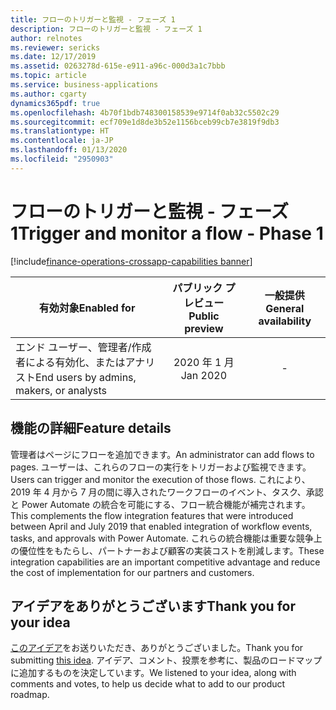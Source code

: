 ```yaml
---
title: フローのトリガーと監視 - フェーズ 1
description: フローのトリガーと監視 - フェーズ 1
author: relnotes
ms.reviewer: sericks
ms.date: 12/17/2019
ms.assetid: 0263278d-615e-e911-a96c-000d3a1c7bbb
ms.topic: article
ms.service: business-applications
ms.author: cgarty
dynamics365pdf: true
ms.openlocfilehash: 4b70f1bdb748300158539e9714f0ab32c5502c29
ms.sourcegitcommit: ecf709e1d8de3b52e1156bceb99cb7e3819f9db3
ms.translationtype: HT
ms.contentlocale: ja-JP
ms.lasthandoff: 01/13/2020
ms.locfileid: "2950903"
---
```

# <a name="trigger-and-monitor-a-flow---phase-1"></a><span data-ttu-id="67ca2-103">フローのトリガーと監視 - フェーズ 1</span><span class="sxs-lookup"><span data-stu-id="67ca2-103">Trigger and monitor a flow - Phase 1</span></span>
[!include[finance-operations-crossapp-capabilities banner](../includes/finance-operations-crossapp-capabilities.md)]

| <span data-ttu-id="67ca2-104">有効対象</span><span class="sxs-lookup"><span data-stu-id="67ca2-104">Enabled for</span></span>    |  <span data-ttu-id="67ca2-105">パブリック プレビュー</span><span class="sxs-lookup"><span data-stu-id="67ca2-105">Public preview</span></span> | <span data-ttu-id="67ca2-106">一般提供</span><span class="sxs-lookup"><span data-stu-id="67ca2-106">General availability</span></span> | 
| ---------- | :----------: |:----------: |
|<span data-ttu-id="67ca2-107">エンド ユーザー、管理者/作成者による有効化、またはアナリスト</span><span class="sxs-lookup"><span data-stu-id="67ca2-107">End users by admins, makers, or analysts</span></span>|<span data-ttu-id="67ca2-108">2020 年 1 月</span><span class="sxs-lookup"><span data-stu-id="67ca2-108">Jan 2020</span></span>| -|






## <a name="feature-details"></a><span data-ttu-id="67ca2-109">機能の詳細</span><span class="sxs-lookup"><span data-stu-id="67ca2-109">Feature details</span></span>
<!--feature detail start -->
<span data-ttu-id="67ca2-110">管理者はページにフローを追加できます。</span><span class="sxs-lookup"><span data-stu-id="67ca2-110">An administrator can add flows to pages.</span></span> <span data-ttu-id="67ca2-111">ユーザーは、これらのフローの実行をトリガーおよび監視できます。</span><span class="sxs-lookup"><span data-stu-id="67ca2-111">Users can trigger and monitor the execution of those flows.</span></span> <span data-ttu-id="67ca2-112">これにより、2019 年 4 月から 7 月の間に導入されたワークフローのイベント、タスク、承認と Power Automate の統合を可能にする、フロー統合機能が補完されます。</span><span class="sxs-lookup"><span data-stu-id="67ca2-112">This complements the flow integration features that were introduced between April and July 2019 that enabled integration of workflow events, tasks, and approvals with Power Automate.</span></span> <span data-ttu-id="67ca2-113">これらの統合機能は重要な競争上の優位性をもたらし、パートナーおよび顧客の実装コストを削減します。</span><span class="sxs-lookup"><span data-stu-id="67ca2-113">These integration capabilities are an important competitive advantage and reduce the cost of implementation for our partners and customers.</span></span>
<!--feature detail end -->









## <a name="thank-you-for-your-idea"></a><span data-ttu-id="67ca2-114">アイデアをありがとうございます</span><span class="sxs-lookup"><span data-stu-id="67ca2-114">Thank you for your idea</span></span>
<span data-ttu-id="67ca2-115">[このアイデア](https://experience.dynamics.com/ideas/idea/?ideaid=f5515021-64ba-e711-80c0-00155d7cd0b4)をお送りいただき、ありがとうございました。</span><span class="sxs-lookup"><span data-stu-id="67ca2-115">Thank you for submitting [this idea](https://experience.dynamics.com/ideas/idea/?ideaid=f5515021-64ba-e711-80c0-00155d7cd0b4).</span></span> <span data-ttu-id="67ca2-116">アイデア、コメント、投票を参考に、製品のロードマップに追加するものを決定しています。</span><span class="sxs-lookup"><span data-stu-id="67ca2-116">We listened to your idea, along with comments and votes, to help us decide what to add to our product roadmap.</span></span>
